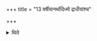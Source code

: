+++
title = "13 वर्षीयानर्थादिध्मो द्राधीयांश्च"

+++

<details><summary>थिते</summary>

13. The fuel should be broader and longer than (what is required in the basic paradigm).
</details>
